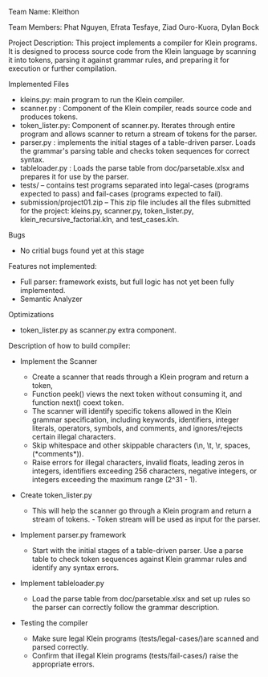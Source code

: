 Team Name: Kleithon

Team Members: Phat Nguyen, Efrata Tesfaye, Ziad Ouro-Kuora, Dylan Bock

Project Description:
This project implements a compiler for Klein programs. It is designed to process source code from the Klein language by scanning it into tokens, parsing it against grammar rules, and preparing it for execution or further compilation.

Implemented Files
- kleins.py: main program to run the Klein compiler.
- scanner.py : Component of the Klein compiler, reads source code and produces tokens.
- token_lister.py: Component of scanner.py. Iterates through entire program and allows scanner to return a stream of tokens for the parser.
- parser.py : implements the initial stages of a table-driven parser. Loads the grammar's parsing table and checks token sequences for correct syntax.
- tableloader.py : Loads the parse table from doc/parsetable.xlsx and prepares it for use by the parser.
- tests/ – contains test programs separated into legal-cases (programs expected to pass) and fail-cases (programs expected to fail).
- submission/project01.zip – This zip file includes all the files submitted for the project: kleins.py, scanner.py, token_lister.py, klein_recursive_factorial.kln, and test_cases.kln.

Bugs
- No critial bugs found yet at this stage

Features not implemented:
- Full parser: framework exists, but full logic has not yet been fully implemented.
- Semantic Analyzer

Optimizations
- token_lister.py as scanner.py extra component.


Description of how to build compiler:

- Implement the Scanner
     - Create a scanner that reads through a Klein program and return a token, 
     - Function peek() views the next token without consuming it, and function next() coext token. 
     - The scanner will identify specific tokens allowed in the Klein grammar specification, including keywords, identifiers, integer literals, operators, symbols, and comments, and ignores/rejects certain illegal characters.
     - Skip whitespace and other skippable characters (\n, \t, \r, spaces, (\*comments*)).
     - Raise errors for illegal characters, invalid floats, leading zeros in integers, identifiers exceeding 256 characters, negative integers, or integers exceeding the maximum range (2^31 - 1).

- Create token_lister.py 
     - This will help the scanner go through a Klein program and return a stream of tokens. - Token stream will be used as input for the parser.

- Implement parser.py framework
     - Start with the initial stages of a table-driven parser. Use a parse table to check token sequences against Klein grammar rules and identify any syntax errors.

- Implement tableloader.py
     - Load the parse table from doc/parsetable.xlsx and set up rules so the parser can correctly follow the grammar description.

- Testing the compiler
     - Make sure legal Klein programs (tests/legal-cases/)are scanned and parsed correctly.
     - Confirm that illegal Klein programs (tests/fail-cases/) raise the appropriate errors.
